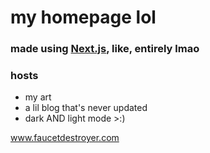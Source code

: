 # my homepage lol
### made using [Next.js](https://nextjs.org/), like, entirely lmao 
### hosts 
- my art
- a lil blog that's never updated
- dark AND light mode >:)

www.faucetdestroyer.com
